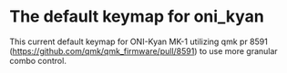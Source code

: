 # The default keymap for oni_kyan

This current default keymap for ONI-Kyan MK-1 utilizing qmk pr 8591 (https://github.com/qmk/qmk_firmware/pull/8591) to use
more granular combo control.